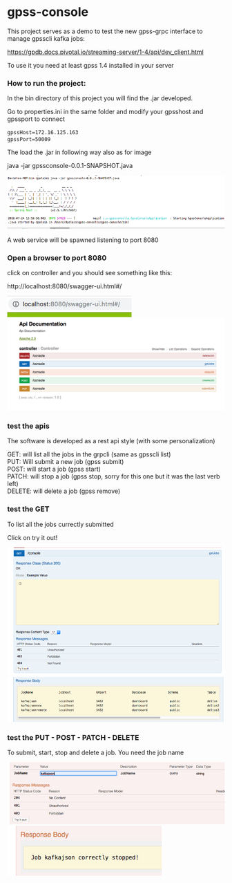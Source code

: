 # gpss-console

This project serves as a demo to test the new gpss-grpc interface to manage gpsscli kafka jobs: </br>

https://gpdb.docs.pivotal.io/streaming-server/1-4/api/dev_client.html

To use it you need at least gpss 1.4 installed in your server

### How to run the project:

In the bin directory of this project you will find the .jar developed. </br>

Go to properties.ini in the same folder and modify your gpsshost and gpssport to connect </br>

```
gpssHost=172.16.125.163
gpssPort=50009
```

The load the .jar in following way also as for image </br>

java -jar gpssconsole-0.0.1-SNAPSHOT.java

![Screenshot](./pics/spring.png)

A web service will be spawned listening to port 8080

### Open a browser to port 8080 

click on controller and you should see something like this:

http://localhost:8080/swagger-ui.html#/


![Screenshot](./pics/first.png)
</br>
![Screenshot](./pics/second.png)

### test the apis

The software is developed as a rest api style (with some personalization)

GET: will list all the jobs in the grpcli (same as gpsscli list) </br>
PUT: Will submit a new job (gpss submit) </br>
POST: will start a job (gpss start) </br>
PATCH: will stop a job (gpss stop, sorry for this one but it was the last verb left) </br>
DELETE: will delete a job (gpss remove) </br>

### test the GET

To list all the jobs currectly submitted

Click on try it out!

![Screenshot](./pics/third.png)
![Screenshot](./pics/four.png)

### test the PUT - POST - PATCH - DELETE

To submit, start, stop and delete a job. You need the job name

![Screenshot](./pics/five.png)
![Screenshot](./pics/six.png)



